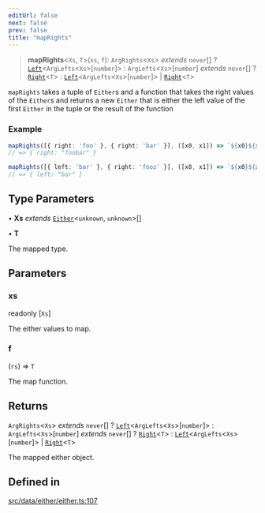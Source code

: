 ```yaml
---
editUrl: false
next: false
prev: false
title: "mapRights"
---
```


> **mapRights**\<`Xs`, `T`\>(`xs`, `f`): `ArgRights`\<`Xs`\> *extends* `never`[] ? [`Left`](/api/interfaces/left/)\<`ArgLefts`\<`Xs`\>\[`number`\]\> : `ArgLefts`\<`Xs`\>\[`number`\] *extends* `never`[] ? [`Right`](/api/interfaces/right/)\<`T`\> : [`Left`](/api/interfaces/left/)\<`ArgLefts`\<`Xs`\>\[`number`\]\> \| [`Right`](/api/interfaces/right/)\<`T`\>

`mapRights` takes a tuple of `Either`s and a function that takes the right values of the `Either`s
and returns a new `Either` that is either the left value of the first `Either` in the tuple or the
result of the function

### Example
```ts
mapRights([{ right: 'foo' }, { right: 'bar' }], ([x0, x1]) => `${x0}${x1}`)
// => { right: "foobar" }

mapRights([{ left: 'bar' }, { right: 'fooz' }], ([x0, x1]) => `${x0}${x1}`)
// => { left: "bar" }
```

## Type Parameters

• **Xs** *extends* [`Either`](/api/type-aliases/either/)\<`unknown`, `unknown`\>[]

• **T**

The mapped type.

## Parameters

### xs

readonly [`Xs`]

The either values to map.

### f

(`rs`) => `T`

The map function.

## Returns

`ArgRights`\<`Xs`\> *extends* `never`[] ? [`Left`](/api/interfaces/left/)\<`ArgLefts`\<`Xs`\>\[`number`\]\> : `ArgLefts`\<`Xs`\>\[`number`\] *extends* `never`[] ? [`Right`](/api/interfaces/right/)\<`T`\> : [`Left`](/api/interfaces/left/)\<`ArgLefts`\<`Xs`\>\[`number`\]\> \| [`Right`](/api/interfaces/right/)\<`T`\>

The mapped either object.

## Defined in

[src/data/either/either.ts:107](https://github.com/skyleague/axioms/blob/75fb1c5c977f1940e84e5cdcef2be336d1fd81da/src/data/either/either.ts#L107)
